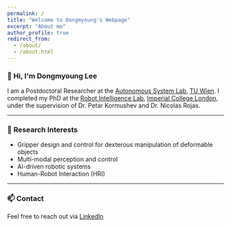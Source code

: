 ```yaml
---
permalink: /
title: "Welcome to Dongmyoung's Webpage"
excerpt: "About me"
author_profile: true
redirect_from: 
  - /about/
  - /about.html
---
```


### 👋 Hi, I'm Dongmyoung Lee

I am a Postdoctoral Researcher at the [Autonomous System Lab](https://www.tuwien.at/en/etit/ict/asl), [TU Wien](https://www.tuwien.at/). I completed my PhD at the [Robot Intelligence Lab](https://www.imperial.ac.uk/robot-intelligence/), [Imperial College London](https://www.imperial.ac.uk/), under the supervision of Dr. Petar Kormushev and Dr. Nicolas Rojas.

---

### 🔬 **Research Interests**  
- Gripper design and control for dexterous manipulation of deformable objects  
- Multi-modal perception and control  
- AI-driven robotic systems  
- Human-Robot Interaction (HRI)

---

### 📫 **Contact** 
Feel free to reach out via [LinkedIn](www.linkedin.com/in/dongmyoung-lee)
